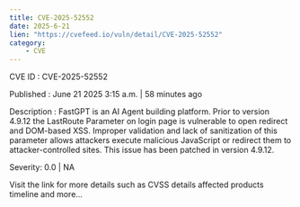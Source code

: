 ```yaml
---
title: CVE-2025-52552
date: 2025-6-21
lien: "https://cvefeed.io/vuln/detail/CVE-2025-52552"
category:
    - CVE
---
```


CVE ID : CVE-2025-52552

Published :  June 21
2025
3:15 a.m. | 58 minutes ago

Description : FastGPT is an AI Agent building platform. Prior to version 4.9.12
the LastRoute Parameter on login page is vulnerable to open redirect and DOM-based XSS. Improper validation and lack of sanitization of this parameter allows attackers execute malicious JavaScript or redirect them to attacker-controlled sites. This issue has been patched in version 4.9.12.

Severity: 0.0 | NA

Visit the link for more details
such as CVSS details
affected products
timeline
and more...

